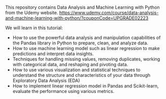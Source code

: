 This repository contains Data Analysis and Machine Learning with Python from the Udemy website. https://www.udemy.com/course/data-analysis-and-machine-learning-with-python/?couponCode=UPGRADE02223

We will learn in this tutorial:
- How to use the powerful data analysis and manipulation capabilities of the Pandas library in Python to prepare, clean, and analyze data.
- How to use machine learning model such as linear regression to make predictions and interpret data insights.
- Techniques for handling missing values, removing duplicates, working with categorical data, and reshaping and pivoting data.
- How to use various visualization and statistical techniques to understand the structure and characteristics of your data through Exploratory Data Analysis (EDA)
- How to implement linear regression model in Pandas and Scikit-learn, evaluate the performance using various metrics.
